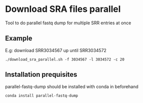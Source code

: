 # Download SRA files parallel

Tool to do parallel fastq dump for multiple SRR entries at once

## Example

E.g: download SRR3034567 up until SRR3034572

```./download_sra_parallel.sh -f 3034567 -l 3034572 -c 20```

## Installation prequisites

parallel-fastq-dump should be installed with conda in beforehand

```conda install parallel-fastq-dump```
